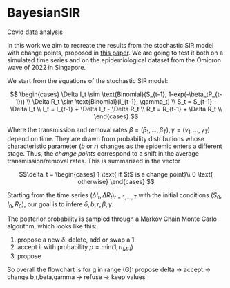 # BayesianSIR
Covid data analysis

<!-- ![plot](./figures/SIR.png) -->

In this work we aim to recreate the results from the stochastic SIR model with change points, proposed in [this paper](https://www.nature.com/articles/s41598-022-25473-y#MOESM1). We are going to test it both on a simulated time series and on the epidemiological dataset from the Omicron wave of 2022 in Singapore. 

We start from the equations of the stochastic SIR model:

$$ 
\begin{cases}
  \Delta I_t \sim \text{Binomial}(S_{t-1}, 1-exp(-\beta_tP_{t-1})) \\
  \Delta R_t \sim \text{Binomial}(I_{t-1}, \gamma_t) \\
  S_t = S_{t-1} - \Delta I_t \\
  I_t = I_{t-1} + \Delta I_t - \Delta R_t \\
  R_t = R_{t-1} + \Delta R_t \\
\end{cases}
$$

Where the transmission and removal rates $\beta = (\beta_1, ..., \beta_T), \gamma = (\gamma_1, ..., \gamma_T)$ depend on time. 
They are drawn from probability distributions whose characteristic parameter ($b$ or $r$) changes as the epidemic enters a different stage. Thus, the *change points* correspond to a shift in the average transmission/removal rates. This is summarized in the vector 

$$\delta_t = 
\begin{cases}
1 \text{ if $t$ is a change point}\\
0 \text{ otherwise}
\end{cases} $$

Starting from the time series $(\Delta I_t, \Delta R_t)_{t=1,...,T}$ with the initial conditions $(S_0,I_0,R_0)$, our goal is to infere $\delta, b,r, \beta, \gamma$.

The posterior probability is sampled through a Markov Chain Monte Carlo algorithm, which looks like this:

1. propose a new $\delta$: delete, add or swap a $1$.
2. accept it with probability $p = \text{min}(1,\pi_{MH})$
3. propose 

So overall the flowchart is 
  for g in range (G):
    propose delta 
      -> accept -> change b,r,beta,gamma
      -> refuse -> keep values
  




